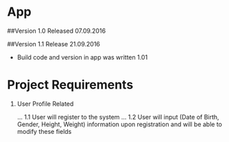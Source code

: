 # App

##Version 1.0 Released 07.09.2016

##Version 1.1 Release 21.09.2016
  - Build code and version in app was written 1.01

# Project Requirements

1. User Profile Related

    ... 1.1 User will register to the system
    ... 1.2 User will input (Date of Birth, Gender, Height, Weight) information upon registration and will be able to modify these fields 
